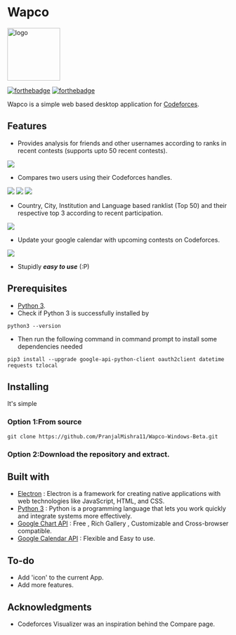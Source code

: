 
# Wapco 

<img src="https://github.com/PranjalMishra11/Wapco-Linux-Beta/blob/master/Wapco-linux-beta/resources/app/app/images/cf.png" alt="logo"  width="120" height="120">

[![forthebadge](https://forthebadge.com/images/badges/made-with-python.svg)](https://forthebadge.com)
[![forthebadge](https://forthebadge.com/images/badges/uses-html.svg)](https://forthebadge.com)

Wapco is a simple web based desktop application for [Codeforces](https://codeforces.com/). 

## Features

- Provides analysis for friends and other usernames according to ranks in recent contests (supports upto 50 recent contests).
<img src="https://www.imageupload.co.uk/images/2018/10/08/analysis.png" border="0">

- Compares two users using their Codeforces handles.
<img src="https://www.imageupload.co.uk/images/2018/10/08/photo.png" border="0">
<img src="https://www.imageupload.co.uk/images/2018/10/08/ver.png" border="0">
<img src="https://www.imageupload.co.uk/images/2018/10/08/ratgraph.png" border="0">

- Country, City, Institution and Language based ranklist (Top 50) and their respective top 3 according to recent participation.
<img src="https://www.imageupload.co.uk/images/2018/10/08/rank2.png" border="0">

- Update your google calendar with upcoming contests on Codeforces.
<img src="https://www.imageupload.co.uk/images/2018/10/08/up.png" border="0">

- Stupidly ***easy to use*** (:P)

## Prerequisites

- [Python 3](https://www.python.org/downloads/).
- Check if Python 3 is successfully installed by
```
python3 --version
```
- Then run the following command in command prompt to install some dependencies needed
```
pip3 install --upgrade google-api-python-client oauth2client datetime requests tzlocal
```

## Installing

It's simple 

### Option 1:From source
```
git clone https://github.com/PranjalMishra11/Wapco-Windows-Beta.git
```
### Option 2:Download the repository and extract.

## Built with
- [Electron](https://electronjs.org/) : Electron is a framework for creating native applications with web technologies like JavaScript, HTML, and CSS.
- [Python 3](https://www.python.org/) : Python is a programming language that lets you work quickly
and integrate systems more effectively.
- [Google Chart API](https://developers.google.com/chart/interactive/docs/quick_start) : Free , Rich Gallery , Customizable and Cross-browser compatible.
- [Google Calendar API](https://developers.google.com/calendar/) : Flexible and Easy to use.

## To-do
- Add 'icon' to the current App.
- Add more features.

## Acknowledgments
- Codeforces Visualizer was an inspiration behind the Compare page.




